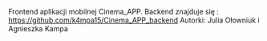 Frontend aplikacji mobilnej Cinema_APP. 
Backend znajduje się :  https://github.com/k4mpa15/Cinema_APP_backend  Autorki: Julia Ołowniuk i Agnieszka Kampa
